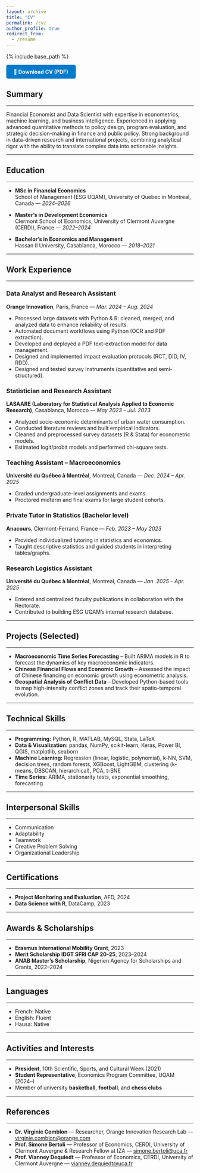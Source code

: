 ```yaml
---
layout: archive
title: "CV"
permalink: /cv/
author_profile: true
redirect_from:
  - /resume
---
```


{% include base_path %}

<a href="{{ base_path }}/files/CV%20AW%20EN.pdf" download style="display: inline-block; padding: 10px 20px; background-color: #007ACC; color: white; text-decoration: none; border-radius: 5px; font-weight: bold;">
📄 Download CV (PDF)
</a>

## Summary
------
Financial Economist and Data Scientist with expertise in econometrics, machine learning, and business intelligence. Experienced in applying advanced quantitative methods to policy design, program evaluation, and strategic decision-making in finance and public policy. Strong background in data-driven research and international projects, combining analytical rigor with the ability to translate complex data into actionable insights.

---

## Education
------
* **MSc in Financial Economics**  
  School of Management (ESG UQAM), University of Quebec in Montreal, Canada — *2024–2026*  

* **Master’s in Development Economics**  
  Clermont School of Economics, University of Clermont Auvergne (CERDI), France — *2022–2024*  

* **Bachelor’s in Economics and Management**  
  Hassan II University, Casablanca, Morocco — *2018–2021*  

---

## Work Experience
------
### **Data Analyst and Research Assistant**  
**Orange Innovation**, Paris, France — *Mar. 2024 – Aug. 2024*  
- Processed large datasets with Python & R: cleaned, merged, and analyzed data to enhance reliability of results.  
- Automated document workflows using Python (OCR and PDF extraction).  
- Developed and deployed a PDF text-extraction model for data management.  
- Designed and implemented impact evaluation protocols (RCT, DID, IV, RDD).  
- Designed and tested survey instruments (quantitative and semi-structured).  

### **Statistician and Research Assistant**  
**LASAARE (Laboratory for Statistical Analysis Applied to Economic Research)**, Casablanca, Morocco — *May 2023 – Jul. 2023*  
- Analyzed socio-economic determinants of urban water consumption.  
- Conducted literature reviews and built empirical indicators.  
- Cleaned and preprocessed survey datasets (R & Stata) for econometric models.  
- Estimated logit/probit models and performed chi-square tests.  

### **Teaching Assistant – Macroeconomics**  
**Université du Québec à Montréal**, Montreal, Canada — *Dec. 2024 – Apr. 2025*  
- Graded undergraduate-level assignments and exams.  
- Proctored midterm and final exams for large student cohorts.  

### **Private Tutor in Statistics (Bachelor level)**  
**Anacours**, Clermont-Ferrand, France — *Feb. 2023 – May 2023*  
- Provided individualized tutoring in statistics and economics.  
- Taught descriptive statistics and guided students in interpreting tables/graphs.  

### **Research Logistics Assistant**  
**Université du Québec à Montréal**, Montreal, Canada — *Jan. 2025 – Apr. 2025*  
- Entered and centralized faculty publications in collaboration with the Rectorate.  
- Contributed to building ESG UQAM’s internal research database.  

---

## Projects (Selected)
------
* **Macroeconomic Time Series Forecasting** – Built ARIMA models in R to forecast the dynamics of key macroeconomic indicators.  
* **Chinese Financial Flows and Economic Growth** – Assessed the impact of Chinese financing on economic growth using econometric analysis.  
* **Geospatial Analysis of Conflict Data** – Developed Python-based tools to map high-intensity conflict zones and track their spatio-temporal evolution.  

---

## Technical Skills
------
* **Programming:** Python, R, MATLAB, MySQL, Stata, LaTeX  
* **Data & Visualization:** pandas, NumPy, scikit-learn, Keras, Power BI, QGIS, matplotlib, seaborn  
* **Machine Learning:** Regression (linear, logistic, polynomial), k-NN, SVM, decision trees, random forests, XGBoost, LightGBM, clustering (k-means, DBSCAN, hierarchical), PCA, t-SNE  
* **Time Series:** ARIMA, stationarity tests, exponential smoothing, forecasting  

---

## Interpersonal Skills
------
* Communication  
* Adaptability  
* Teamwork  
* Creative Problem Solving  
* Organizational Leadership  

---

## Certifications
------
* **Project Monitoring and Evaluation**, AFD, 2024  
* **Data Science with R**, DataCamp, 2023  

---

## Awards & Scholarships
------
* **Erasmus International Mobility Grant**, 2023  
* **Merit Scholarship IDGT SFRI CAP 20-25**, 2023–2024  
* **ANAB Master’s Scholarship**, Nigerien Agency for Scholarships and Grants, 2022–2024  

---

## Languages
------
* French: Native  
* English: Fluent  
* Hausa: Native  

---

## Activities and Interests
------
* **President**, 10th Scientific, Sports, and Cultural Week (2021)  
* **Student Representative**, Economics Program Committee, UQAM (2024–)  
* Member of university **basketball**, **football**, and **chess clubs**  

---

## References
------
* **Dr. Virginie Comblon** — Researcher, Orange Innovation Research Lab — virginie.comblon@orange.com  
* **Prof. Simone Bertoli** — Professor of Economics, CERDI, University of Clermont Auvergne & Research Fellow at IZA — simone.bertoli@uca.fr  
* **Prof. Vianney Dequiedt** — Professor of Economics, CERDI, University of Clermont Auvergne — vianney.dequiedt@uca.fr  
